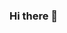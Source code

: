 ### Hi there 👋

<!--
**austinogoh1/austinogoh1** is a ✨ _special_ ✨ repository because its `README.md` (this file) appears on your GitHub profile.

Here are some ideas to get you started:

- 🔭 I’m currently working on ...
🌱 I’m currently learning JavaScript
👯 I’m looking to collaborate on JavaScript projects
- 🤔 I’m looking for help with ...
💬 Ask me about JavaScript
📫 How to reach me: austinogoh1@gmail.com
😄 Pronouns: Him/His
- ⚡ Fun fact: ...
-->
